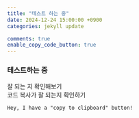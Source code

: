 ```yaml
---
title: "테스트 하는 중"
date: 2024-12-24 15:00:00 +0900
categories: jekyll update

comments: true
enable_copy_code_button: true
---
```


### 테스트하는 중

잘 되는 지 확인해보기  
코드 복사가 잘 되는지 확인하기

<!-- {% include code-header.html %} -->

```
Hey, I have a "copy to clipboard" button!
```

